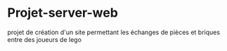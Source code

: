 # Projet-server-web
projet de création d'un site permettant les échanges de pièces et briques entre des joueurs de lego
